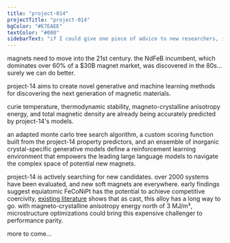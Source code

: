 ```yaml
---
title: "project-014"
projectTitle: "project-014"
bgColor: "#E7EAEE"
textColor: "#000"
sidebarText: "if I could give one piece of advice to new researchers, it would be to never stop looking for new avenues of research. on top of what you have been given, ask yourself, what might be necessary ten years from now? what will society need? find your own research theme, and every day, little by little, you have to keep working on it."
---
```


magnets need to move into the 21st century. the NdFeB incumbent, which dominates over 60% of a $30B magnet market, was discovered in the 80s... surely we can do better.

project-14 aims to create novel generative and machine learning methods for discovering the next generation of magnetic materials.

curie temperature, thermodynamic stability, magneto-crystalline anisotropy energy, and total magnetic density are already being accurately predicted by project-14's models.

an adapted monte carlo tree search algorithm, a custom scoring function built from the project-14 property predictors, and an ensemble of inorganic crystal-specific generative models define a reinforcement learning environment that empowers the leading large language models to navigate the complex space of potential new magnets.

project-14 is actively searching for new candidates. over 2000 systems have been evaluated, and new soft magnets are everywhere. early findings suggest equiatomic FeCoNiPt has the potential to achieve competitive coercivity, [existing literature](https://arxiv.org/abs/2209.14506) shows that as cast, this alloy has a long way to go. with magneto-crystalline anisotropy energy north of 3 MJ/m³, microstructure optimizations could bring this expensive challenger to performance parity.

more to come...